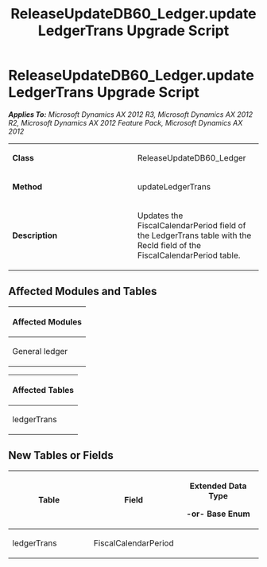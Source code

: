﻿---
title: ReleaseUpdateDB60_Ledger.updateLedgerTrans Upgrade Script
TOCTitle: ReleaseUpdateDB60_Ledger.updateLedgerTrans Upgrade Script
ms:assetid: 3ed1022c-65e5-1d3c-b3c5-993e918a29cf
ms:mtpsurl: https://msdn.microsoft.com/en-us/library/JJ718775(v=AX.60)
ms:contentKeyID: 49707813
ms.date: 05/18/2015
mtps_version: v=AX.60
---

# ReleaseUpdateDB60\_Ledger.updateLedgerTrans Upgrade Script 


_**Applies To:** Microsoft Dynamics AX 2012 R3, Microsoft Dynamics AX 2012 R2, Microsoft Dynamics AX 2012 Feature Pack, Microsoft Dynamics AX 2012_

<table>
<colgroup>
<col style="width: 50%" />
<col style="width: 50%" />
</colgroup>
<tbody>
<tr class="odd">
<td><p><strong>Class</strong></p></td>
<td><p>ReleaseUpdateDB60_Ledger</p></td>
</tr>
<tr class="even">
<td><p><strong>Method</strong></p></td>
<td><p>updateLedgerTrans</p></td>
</tr>
<tr class="odd">
<td><p><strong>Description</strong></p></td>
<td><p>Updates the FiscalCalendarPeriod field of the LedgerTrans table with the RecId field of the FiscalCalendarPeriod table.</p></td>
</tr>
</tbody>
</table>


## Affected Modules and Tables

<table>
<colgroup>
<col style="width: 100%" />
</colgroup>
<thead>
<tr class="header">
<th><p>Affected Modules</p></th>
</tr>
</thead>
<tbody>
<tr class="odd">
<td><p>General ledger</p></td>
</tr>
</tbody>
</table>


<table>
<colgroup>
<col style="width: 100%" />
</colgroup>
<thead>
<tr class="header">
<th><p>Affected Tables</p></th>
</tr>
</thead>
<tbody>
<tr class="odd">
<td><p>ledgerTrans</p></td>
</tr>
</tbody>
</table>


## New Tables or Fields

<table>
<colgroup>
<col style="width: 33%" />
<col style="width: 33%" />
<col style="width: 33%" />
</colgroup>
<thead>
<tr class="header">
<th><p>Table</p></th>
<th><p>Field</p></th>
<th><p>Extended Data Type</p>
<p>-or- Base Enum</p></th>
</tr>
</thead>
<tbody>
<tr class="odd">
<td><p>ledgerTrans</p></td>
<td><p>FiscalCalendarPeriod</p></td>
<td><p></p></td>
</tr>
</tbody>
</table>

  


